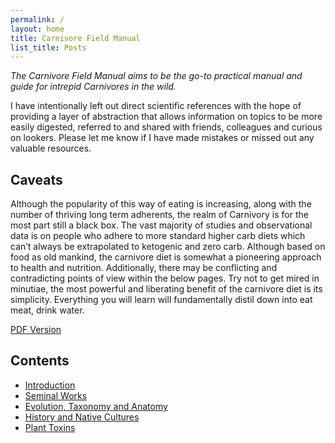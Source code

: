 ```yaml
---
permalink: /
layout: home
title: Carnivore Field Manual
list_title: Posts
---
```


*The Carnivore Field Manual aims to be the go-to practical manual and guide for intrepid Carnivores in the wild.*

I have intentionally left out direct scientific references with the hope of providing a layer of abstraction that allows information on topics to be more easily digested, referred to and shared with friends, colleagues and curious on lookers.
Please let me know if I have made mistakes or missed out any valuable resources.

## Caveats
Although the popularity of this way of eating is increasing, along with the number of thriving long term adherents, the realm of Carnivory is for the most part still a black box. The vast majority of studies and observational data is on people who adhere to more standard higher carb diets which can’t always be extrapolated to ketogenic and zero carb. Although based on food as old mankind, the carnivore diet is somewhat a pioneering approach to health and nutrition. Additionally, there may be conflicting and contradicting points of view within the below pages. Try not to get mired in minutiae, the most powerful and liberating benefit of the carnivore diet is its simplicity. Everything you will learn will fundamentally distil down into eat meat, drink water.

[PDF Version](Carnivore_Field_Manual.pdf)

## Contents

- [Introduction](introduction)
- [Seminal Works](seminal-work)
- [Evolution, Taxonomy and Anatomy](evolution)
- [History and Native Cultures](native_cultures)
- [Plant Toxins](plant_toxins)